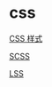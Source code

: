# css

[CSS 样式](css%20c2a8b952a7ac4b2788aea6ab5af15b2c/CSS%20%E6%A0%B7%E5%BC%8F%20d17cce182f26412dbc69fe6a2f005ac7.md)

[SCSS](css%20c2a8b952a7ac4b2788aea6ab5af15b2c/SCSS%20956212db99be4003a55765dae97e9b1f.md)

[LSS](css%20c2a8b952a7ac4b2788aea6ab5af15b2c/LSS%20d44dbe3231094e8a881500bce3cc55c1.md)